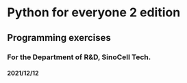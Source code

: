 # Python for everyone 2 edition
## Programming exercises
### For the Department of R&D, SinoCell Tech.
#### 2021/12/12


